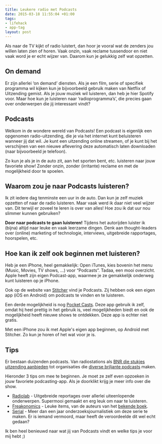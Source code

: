```yaml
---
title: Leukere radio met Podcasts
date: 2015-03-18 11:55:04 +01:00
tags:
- lifehack
- app-tag
layout: post
---
```


Als naar de TV kijkt of radio luistert, dan hoor je vooral wat de zenders jou willen laten zien of horen. Vaak onzin, vaak reclame tussendoor en niet vaak word je er echt wijzer van. Daarom kun je gelukkig zelf wat opzetten. 

## On demand
Er zijn allerlei ‘on demand’ diensten. Als je een film, serie of specifiek programma wil kijken kun je bijvoorbeeld gebruik maken van Netflix of Uitzending gemist. Als je jouw muziek wil luisteren, dan heb je hier Spotify voor. Maar hoe kun je luisteren naar ‘radioprogramma’s’, die precies gaan over onderwerpen die jij interessant vindt?

## Podcasts
Welkom in de wondere wereld van Podcasts! Een podcast is eigenlijk een opgenomen radio-uitzending, die je via het internet kunt beluisteren wanneer jij dat wil. Je kunt een uitzending online streamen, of je kunt bij het verschijnen van een nieuwe aflevering deze automatisch laten downloaden (naar bijvoorbeeld je telefoon).

Zo kun je als je in de auto zit, aan het sporten bent, etc. luisteren naar jouw favoriete show! Zonder onzin, zonder (irritante) reclame en met de mogelijkheid door te spoelen.

## Waarom zou je naar Podcasts luisteren?
Ik zit iedere dag tenminste een uur in de auto. Dan kun je zelf muziek opzetten of naar de radio luisteren. Maar vaak werd ik daar niet veel wijzer van. Dit terwijl er zoveel te leren is over van alles! Hoe zou ik dat uur nou slimmer kunnen gebruiken?

**Door naar podcasts te gaan luisteren!** Tijdens het autorijden luister ik (bijna) altijd naar leuke en vaak leerzame dingen. Denk aan thought-leaders over (online) marketing of technologie, interviews, uitgebreide rapportages, hoorspelen, etc.

## Hoe kan ik zelf ook beginnen met luisteren?
Heb je een iPhone, heel gemakkelijk: Open iTunes, kies bovenin het menu (Music, Movies, TV shows, …) voor “Podcasts”. Tadaa, een mooi overzicht. Apple heeft zijn eigen Podcast-app, waarmee je ze gemakkelijk onderweg kunt luisteren op je iPhone.

Ook op de website van [Stitcher](http://www.stitcher.com/) vind je Podcasts. Zij hebben ook een eigen app (iOS en Android) om podcasts te vinden en te luisteren.

Een derde mogelijkheid is nog [Pocket Casts](http://www.shiftyjelly.com/pocketcasts). Deze app gebruik ik zelf, omdat hij heel prettig in het gebruik is, veel mogelijkheden biedt en ook de mogelijkheid heeft nieuwe shows te ontdekken. Deze app is echter niet gratis.

Met een iPhone zou ik met Apple's eigen app beginnen, op Android met Stitcher. Zo kun je horen of het wat voor je is.

## Tips
Er bestaan duizenden podcasts. Van radiostations als [BNR die stukjes uitzending aanbieden](http://www.bnr.nl/radio/2011/03/07/podcasts-radioprogramma-s) tot organisaties die [diverse briljante podcasts](http://www.npr.org/podcasts/) maken.

Hieronder 3 tips om mee te beginnen. Je moet ze zelf even opzoeken in jouw favoriete podcasting-app. Als je doorklikt krijg je meer info over die show.

- [Radiolab](http://www.radiolab.org/) - Uitgebreide reportages over allerlei uiteenlopende onderwerpen. Supermooi gemaakt en erg leuk om naar te luisteren.
- [Freakonomics](http://freakonomics.com/radio/) - Leuke items, van de auteurs van het [bekende boek](http://www.bol.com/nl/p/freakonomics/1001004007759422/).
- [Serial](http://serialpodcast.org/) - Meer dan een jaar onderzoeksjournalistiek om deze serie te maken. Er is iemand vermoord, maar heeft de veroordeelde dit wel echt gedaan?

Ik ben heel benieuwd naar wat jij van Podcasts vindt en welke tips je voor mij hebt ;)